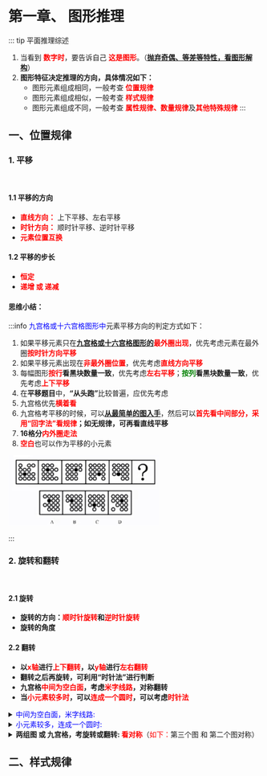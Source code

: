 # 第一章、 图形推理
::: tip 平面推理综述
1. 当看到 <font color='red'><strong>数字时</strong></font>，要告诉自己 <font color='red'><strong>这是图形</strong></font>。（<strong><u>抛弃奇偶、等差等特性，看图形解构</u></strong>）
2. <strong>图形特征决定推理的方向，具体情况如下：</strong>
    + 图形元素组成相同，一般考查 <font color='red'><strong>位置规律</strong></font>
    + 图形元素组成相似，一般考查 <font color='red'><strong>样式规律</strong></font>
    + 图形元素组成不同，一般考查 <font color='red'><strong>属性规律、数量规律</strong></font>及<font color='red'><b>其他特殊规律</b></font>
:::

## 一、位置规律
### 1. 平移 

<br />

#### 1.1 平移的方向
+ <font color='red'><b>直线方向：</b></font> 上下平移、左右平移
+ <font color='red'><b>时针方向：</b></font> 顺时针平移、逆时针平移
+ <font color='red'><b>元素位置互换</b></font>
#### 1.2 平移的步长
+ <font color='red'><b>恒定</b></font>
+ <font color='red'><b>递增 或 递减</b></font>

#### 思维小结：

:::info <font color=blue>九宫格或十六宫格图形中</font>元素平移方向的判定方式如下：
1. 如果平移元素只在<b><u>九宫格或十六宫格图形的</u><font color=red>最外圈出现</font></b>，优先考虑元素在最外圈<font color=red><b>按时针方向平移</b></font>
2. 如果平移元素出现在<font color=red><b>非最外圈位置</b></font>，优先考虑<font color=red><b>直线方向平移</b></font>
3. 每幅图形<font color=red><b>按行</b></font><b>看黑块数量一致</b>，优先考虑<font color=red><b>左右平移</b></font>；<font color=green><b>按列</b></font><b>看黑块数量一致</b>，优先考虑<font color=red><b>上下平移</b></font>
4. 在<b>平移题目</b>中，<b>“从头跑”</b>比较普遍，应优先考虑
5. 九宫格优先<font color=red><b>横着看</b></font>
6. 九宫格考平移的时候，可以<b><u>从最简单的图入手</u></b>，然后可以<b><font color=red>首先看中间部分，采用“回字法”看规律</font>；如无规律，可再看直线平移</b>
7. <b>16格分<font color=red>内外圈走法</font></b>
8. <b><font color=red>空白</font></b>也可以作为平移的小元素
<img src="../../image//blogs/study/gongKao/pykb.jpg" style="width: 300px;">

:::

### 2. 旋转和翻转

<br />

#### 2.1 旋转
+ <b>旋转的方向：<font color=red>顺时针旋转</font>和<font color=red>逆时针旋转</font></b>
+ <b>旋转的角度</b>

#### 2.2 翻转
+ <b>以<font color=red>x轴</font>进行<font color=red>上下翻转</font>，以<font color=red>y轴</font>进行<font color=red>左右翻转</font></b>
+ <b>翻转之后再旋转，可利用“时针法”进行判断</b>
+ <b>九宫格<font color=red>中间为空白面</font>，考虑<font color=red>米字线路</font>，对称翻转</b>
+ <b>当<font color=red>小元素较多时</font>，可以<font color=red>连成一个圆时</font>，可以考虑<font color=red>时针法</font></b>

<details>
    <summary>
        <font color='blue'>中间为空白面，米字线路:</font>
    </summary>
    <img src="../../image//blogs/study/gongKao/mizi.png" style="width: 350px;">
</details>

<details>
    <summary>
        <font color='blue'>小元素较多，连成一个圆时:</font>
    </summary>
    <img src="../../image//blogs/study/gongKao/smallCircle.png" style="width: 450px;">
</details>

<details>
    <summary>
        <b>两组图 或 九宫格，考旋转或翻转: <font color='red'>看对称</font></b>（<font color='red'>如下：</font>第三个图 和 第二个图对称）
    </summary>
    <img src="../../image//blogs/study/gongKao/jggDc01.png" style="width: 550px;">
</details>

## 二、样式规律
